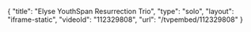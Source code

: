 {
    "title": "Elyse YouthSpan Resurrection Trio",
    "type": "solo",
    "layout": "iframe-static",
    "videoId": "112329808",
    "url": "\/tvpembed\/112329808"
}